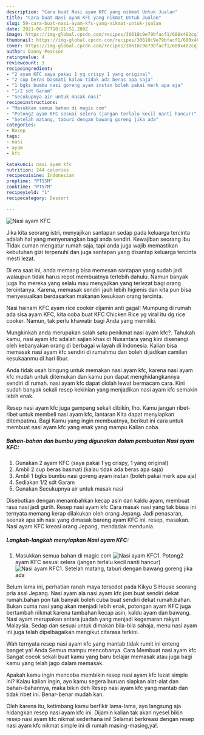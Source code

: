 ```yaml
---
description: "Cara buat Nasi ayam KFC yang nikmat Untuk Jualan"
title: "Cara buat Nasi ayam KFC yang nikmat Untuk Jualan"
slug: 59-cara-buat-nasi-ayam-kfc-yang-nikmat-untuk-jualan
date: 2021-06-27T10:21:51.208Z
image: https://img-global.cpcdn.com/recipes/30618c9e79bfacf1/680x482cq70/nasi-ayam-kfc-foto-resep-utama.jpg
thumbnail: https://img-global.cpcdn.com/recipes/30618c9e79bfacf1/680x482cq70/nasi-ayam-kfc-foto-resep-utama.jpg
cover: https://img-global.cpcdn.com/recipes/30618c9e79bfacf1/680x482cq70/nasi-ayam-kfc-foto-resep-utama.jpg
author: Danny Pearson
ratingvalue: 4
reviewcount: 3
recipeingredient:
- "2 ayam KFC saya pakai 1 yg crispy 1 yang original"
- "2 cup beras basmati kalau tidak ada beras apa saja"
- "1 bgks bumbu nasi goreng ayam instan boleh pakai merk apa aja"
- "1/2 sdt Garam"
- "Secukupnya air untuk masak nasi"
recipeinstructions:
- "Masukkan semua bahan di magic com"
- "Potong2 ayam KFC sesuai selera (jangan terlalu kecil nanti hancur)"
- "Setelah matang, taburi dengan bawang goreng jika ada"
categories:
- Resep
tags:
- nasi
- ayam
- kfc

katakunci: nasi ayam kfc 
nutrition: 244 calories
recipecuisine: Indonesian
preptime: "PT15M"
cooktime: "PT57M"
recipeyield: "1"
recipecategory: Dessert

---
```



![Nasi ayam KFC](https://img-global.cpcdn.com/recipes/30618c9e79bfacf1/680x482cq70/nasi-ayam-kfc-foto-resep-utama.jpg)

Jika kita seorang istri, menyajikan santapan sedap pada keluarga tercinta adalah hal yang menyenangkan bagi anda sendiri. Kewajiban seorang ibu Tidak cuman mengatur rumah saja, tapi anda juga wajib memastikan kebutuhan gizi terpenuhi dan juga santapan yang disantap keluarga tercinta mesti lezat.

Di era  saat ini, anda memang bisa memesan santapan yang sudah jadi walaupun tidak harus repot membuatnya terlebih dahulu. Namun banyak juga lho mereka yang selalu mau menyajikan yang terlezat bagi orang tercintanya. Karena, memasak sendiri jauh lebih higienis dan kita pun bisa menyesuaikan berdasarkan makanan kesukaan orang tercinta. 

Nasi hainam KFC ayam rice cooker dijamin anti gagal! Mumpung di rumah ada sisa ayam KFC, kita coba buat KFC Chicken Rice yg viral itu dg rice cooker. Namun, tak perlu khawatir bagi Anda yang memiliki.

Mungkinkah anda merupakan salah satu penikmat nasi ayam kfc?. Tahukah kamu, nasi ayam kfc adalah sajian khas di Nusantara yang kini disenangi oleh kebanyakan orang di berbagai wilayah di Indonesia. Kalian bisa memasak nasi ayam kfc sendiri di rumahmu dan boleh dijadikan camilan kesukaanmu di hari libur.

Anda tidak usah bingung untuk memakan nasi ayam kfc, karena nasi ayam kfc mudah untuk ditemukan dan kamu pun dapat menghidangkannya sendiri di rumah. nasi ayam kfc dapat diolah lewat bermacam cara. Kini sudah banyak sekali resep kekinian yang menjadikan nasi ayam kfc semakin lebih enak.

Resep nasi ayam kfc juga gampang sekali dibikin, lho. Kamu jangan ribet-ribet untuk membeli nasi ayam kfc, lantaran Kita dapat menyiapkan ditempatmu. Bagi Kamu yang ingin membuatnya, berikut ini cara untuk membuat nasi ayam kfc yang enak yang mampu Kalian coba.

<!--inarticleads1-->

##### Bahan-bahan dan bumbu yang digunakan dalam pembuatan Nasi ayam KFC:

1. Gunakan 2 ayam KFC (saya pakai 1 yg crispy, 1 yang original)
1. Ambil 2 cup beras basmati (kalau tidak ada beras apa saja)
1. Ambil 1 bgks bumbu nasi goreng ayam instan (boleh pakai merk apa aja)
1. Sediakan 1/2 sdt Garam
1. Gunakan Secukupnya air untuk masak nasi


Disebutkan dengan menambahkan kecap asin dan kaldu ayam, membuat rasa nasi jadi gurih. Resep nasi ayam kfc Cara masak nasi yang tak biasa ini ternyata memang kerap dilakukan oleh orang Jepang. Jadi penasaran, seenak apa sih nasi yang dimasak bareng ayam KFC ini. resep, masakan. Nasi ayam KFC kreasi orang Jepang, mendadak mendunia. 

<!--inarticleads2-->

##### Langkah-langkah menyiapkan Nasi ayam KFC:

1. Masukkan semua bahan di magic com
<img src="https://img-global.cpcdn.com/steps/19ed6692c7a8de2c/160x128cq70/nasi-ayam-kfc-langkah-memasak-1-foto.jpg" alt="Nasi ayam KFC">1. Potong2 ayam KFC sesuai selera (jangan terlalu kecil nanti hancur)
<img src="https://img-global.cpcdn.com/steps/3ccb9eb6bf548051/160x128cq70/nasi-ayam-kfc-langkah-memasak-2-foto.jpg" alt="Nasi ayam KFC">1. Setelah matang, taburi dengan bawang goreng jika ada


Belum lama ini, perhatian ranah maya tersedot pada Kikyu S House seorang pria asal Jepang. Nasi ayam ala nasi ayam kfc jom buat sendiri dekat rumah.bahan pon tak banyak boleh cuba buat sendiri dekat rumah.bahan. Bukan cuma nasi yang akan menjadi lebih enak, potongan ayam KFC juga bertambah nikmat karena tambahan kecap asin, kaldu ayam dan bawang. Nasi ayam merupakan antara juadah yang menjadi kegemaran rakyat Malaysia. Sedap dan sesuai untuk dimakan bila-bila sahaja, menu nasi ayam ini juga telah dipelbagaikan mengikut citarasa terkini. 

Wah ternyata resep nasi ayam kfc yang mantab tidak rumit ini enteng banget ya! Anda Semua mampu mencobanya. Cara Membuat nasi ayam kfc Sangat cocok sekali buat kamu yang baru belajar memasak atau juga bagi kamu yang telah jago dalam memasak.

Apakah kamu ingin mencoba membikin resep nasi ayam kfc lezat simple ini? Kalau kalian ingin, ayo kamu segera buruan siapkan alat-alat dan bahan-bahannya, maka bikin deh Resep nasi ayam kfc yang mantab dan tidak ribet ini. Benar-benar mudah kan. 

Oleh karena itu, ketimbang kamu berfikir lama-lama, ayo langsung aja hidangkan resep nasi ayam kfc ini. Dijamin kalian tak akan nyesel bikin resep nasi ayam kfc nikmat sederhana ini! Selamat berkreasi dengan resep nasi ayam kfc nikmat simple ini di rumah masing-masing,ya!.

